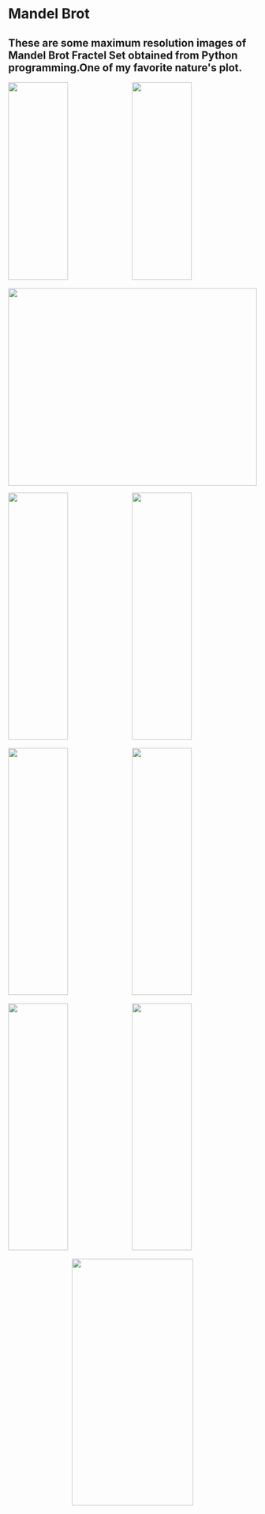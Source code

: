 # Mandel Brot

## These are some maximum resolution images of Mandel Brot Fractel Set obtained from Python programming.One of my favorite nature's plot.

<img height='400px' width='49%' src='https://user-images.githubusercontent.com/46626425/61553131-57a87a00-aa77-11e9-8108-3da4a71bd081.png'> <img height='400px' width='49%' src='https://user-images.githubusercontent.com/46626425/61553542-40b65780-aa78-11e9-9e2d-985bf4df1a6b.png'>

<img height='400px' width='100%' src='https://user-images.githubusercontent.com/46626425/61553632-752a1380-aa78-11e9-9248-10c7edda6132.png'>

<img height='500px' width='49%' src='https://user-images.githubusercontent.com/46626425/61553533-3eec9400-aa78-11e9-9c2e-305c632e91d8.png'> <img height='500px' width='49%' src='https://user-images.githubusercontent.com/46626425/61553543-40b65780-aa78-11e9-929e-5bbeaf1bad4c.png'>

<img height='500px' width='49%' src='https://user-images.githubusercontent.com/46626425/61553546-414eee00-aa78-11e9-9653-61a5248b3546.png'> <img height='500px' width='49%' src='https://user-images.githubusercontent.com/46626425/61553538-401dc100-aa78-11e9-90fd-5bb7285d5acc.png'>

<img height='500px' width='49%' src='https://user-images.githubusercontent.com/46626425/61553535-3f852a80-aa78-11e9-9b4a-3351a2db434f.png'> <img height='500px' width='49%' src='https://user-images.githubusercontent.com/46626425/61553534-3f852a80-aa78-11e9-8892-520015b445c3.png'>

<p align='center'>
<img height='500px' width='70%' src='https://user-images.githubusercontent.com/46626425/61553547-41e78480-aa78-11e9-85fc-c14629ae6369.png'>
</p>
<!-- <img height='300px' width='400px' src=''>
 -->
